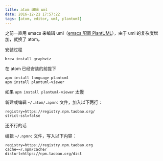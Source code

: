 ```yaml
---
title: atom 编辑 uml
date: 2016-12-21 17:57:22
tags: [atom, editor, uml, plantuml]
---
```


之前一直用 emacs 来编辑 uml（[emacs 配置 PlantUML](../../../../2016/08/04/emacs-配置-PlantUML/)），由于 uml 的复杂度增加，就换了 atom。

<!--more-->

安装过程

```
brew install graphviz
```

在 atom 已经安装的前提下

```
apm install language-plantuml
apm install plantuml-viewer
```

如果 `apm install plantuml-viewer` 太慢

新建或编辑 `~/.atom/.apmrc` 文件，加入以下两行：

```
registry=https://registry.npm.taobao.org/
strict-ssl=false
```

还不行的话

编辑 `~/.npmrc` 文件，写入以下内容：

```
registry=https://registry.npm.taobao.org
cache=~/.npm/cache/
disturl=https://npm.taobao.org/dist
```


